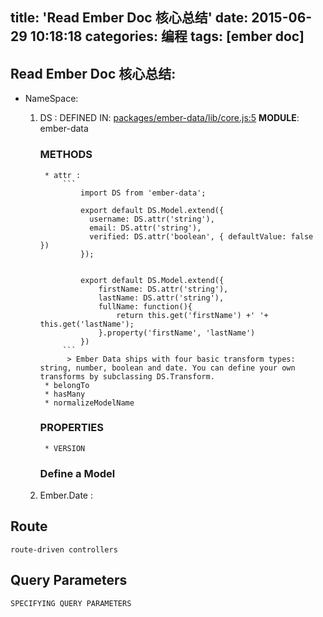title: 'Read Ember Doc 核心总结'
date: 2015-06-29 10:18:18
categories: 编程
tags: [ember doc]  
---
## Read Ember Doc 核心总结:
*  NameSpace:
	1. DS : 
		DEFINED IN: [packages/ember-data/lib/core.js:5]()
		**MODULE**: ember-data

		### METHODS
			* attr :
				```
					import DS from 'ember-data';

					export default DS.Model.extend({
					  username: DS.attr('string'),
					  email: DS.attr('string'),
					  verified: DS.attr('boolean', { defaultValue: false })
					});

					  
					export default DS.Model.extend({
					    firstName: DS.attr('string'),
					    lastName: DS.attr('string'),
					    fullName: function(){
					        return this.get('firstName') +' '+ this.get('lastName');
					    }.property('firstName', 'lastName')
					})
				```
				 > Ember Data ships with four basic transform types: string, number, boolean and date. You can define your own transforms by subclassing DS.Transform.	
			* belongTo
			* hasMany
			* normalizeModelName

		### PROPERTIES
			* VERSION		


		### Define a Model

	2. Ember.Date : 



## Route
	route-driven controllers 
	


## Query Parameters 
	SPECIFYING QUERY PARAMETERS